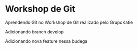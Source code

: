 # Workshop de Git
Aprendendo Git no Workshop de Git realizado pelo GrupoKatie

Adicionando branch develop

Adicionando nova feature nessa budega